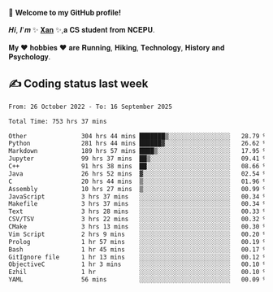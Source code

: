 🎉 **Welcome to my GitHub profile!**</br></br>
𝑯𝒊, 𝑰'𝒎 ✨ [𝐗𝐚𝐧](https://xancoding.cn/) ✨,𝐚 𝐂𝐒 𝐬𝐭𝐮𝐝𝐞𝐧𝐭 𝐟𝐫𝐨𝐦 𝐍𝐂𝐄𝐏𝐔.</br></br>
𝐌𝐲 ❤ 𝐡𝐨𝐛𝐛𝐢𝐞𝐬 ❤ 𝐚𝐫𝐞 𝐑𝐮𝐧𝐧𝐢𝐧𝐠, 𝐇𝐢𝐤𝐢𝐧𝐠, 𝐓𝐞𝐜𝐡𝐧𝐨𝐥𝐨𝐠𝐲, 𝐇𝐢𝐬𝐭𝐨𝐫𝐲 𝐚𝐧𝐝 𝐏𝐬𝐲𝐜𝐡𝐨𝐥𝐨𝐠𝐲.

## ✍️ Coding status last week
<!--START_SECTION:waka-->

```txt
From: 26 October 2022 - To: 16 September 2025

Total Time: 753 hrs 37 mins

Other               304 hrs 44 mins ███████▒░░░░░░░░░░░░░░░░░   28.79 %
Python              281 hrs 44 mins ██████▓░░░░░░░░░░░░░░░░░░   26.62 %
Markdown            189 hrs 57 mins ████▒░░░░░░░░░░░░░░░░░░░░   17.95 %
Jupyter             99 hrs 37 mins  ██▒░░░░░░░░░░░░░░░░░░░░░░   09.41 %
C++                 91 hrs 38 mins  ██░░░░░░░░░░░░░░░░░░░░░░░   08.66 %
Java                26 hrs 52 mins  ▓░░░░░░░░░░░░░░░░░░░░░░░░   02.54 %
C                   20 hrs 44 mins  ▒░░░░░░░░░░░░░░░░░░░░░░░░   01.96 %
Assembly            10 hrs 27 mins  ▒░░░░░░░░░░░░░░░░░░░░░░░░   00.99 %
JavaScript          3 hrs 37 mins   ░░░░░░░░░░░░░░░░░░░░░░░░░   00.34 %
Makefile            3 hrs 37 mins   ░░░░░░░░░░░░░░░░░░░░░░░░░   00.34 %
Text                3 hrs 28 mins   ░░░░░░░░░░░░░░░░░░░░░░░░░   00.33 %
CSV/TSV             3 hrs 22 mins   ░░░░░░░░░░░░░░░░░░░░░░░░░   00.32 %
CMake               3 hrs 13 mins   ░░░░░░░░░░░░░░░░░░░░░░░░░   00.30 %
Vim Script          2 hrs 9 mins    ░░░░░░░░░░░░░░░░░░░░░░░░░   00.20 %
Prolog              1 hr 57 mins    ░░░░░░░░░░░░░░░░░░░░░░░░░   00.19 %
Bash                1 hr 45 mins    ░░░░░░░░░░░░░░░░░░░░░░░░░   00.17 %
GitIgnore file      1 hr 13 mins    ░░░░░░░░░░░░░░░░░░░░░░░░░   00.12 %
ObjectiveC          1 hr 3 mins     ░░░░░░░░░░░░░░░░░░░░░░░░░   00.10 %
Ezhil               1 hr            ░░░░░░░░░░░░░░░░░░░░░░░░░   00.10 %
YAML                56 mins         ░░░░░░░░░░░░░░░░░░░░░░░░░   00.09 %
```

<!--END_SECTION:waka-->


<!-- ## 📈 My GitHub Stats
<p align="center">
    <img height="137px" src="https://github-readme-stats.vercel.app/api?username=Xancoding&hide_title=true&hide_border=true&show_icons=trueline_height=21&text_color=000&icon_color=000&bg_color=0,ea6161,ffc64d,fffc4d,52fa5a&theme=graywhite" /> 
    <img src="https://github-readme-stats.vercel.app/api/top-langs/?username=Xancoding&hide_title=true&hide_border=true&layout=compact&langs_count=6&text_color=000&icon_color=fff&bg_color=0,52fa5a,4dfcff,c64dff&theme=graywhite" /> 
</p> -->

<!-- ## 🔥 My GitHub activities of last 31 days.
<div align="center"> <img src="https://activity-graph.herokuapp.com/graph?username=XanCoding&theme=xcode" /> </div> -->

<!-- <p align="center"> 
  Visitor count<br/>
  <img src="https://profile-counter.glitch.me/xancoding/count.svg" />
</p> -->
